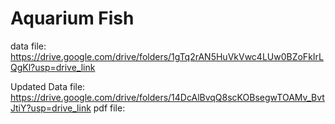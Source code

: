 # Aquarium Fish
data file:
https://drive.google.com/drive/folders/1gTq2rAN5HuVkVwc4LUw0BZoFkIrLQgKl?usp=drive_link

Updated Data file:
https://drive.google.com/drive/folders/14DcAlBvqQ8scKOBsegwTOAMv_BvtJtiY?usp=drive_link
pdf file:

